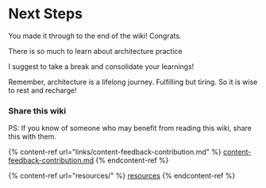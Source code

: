 # Next Steps

You made it through to the end of the wiki! Congrats.

There is so much to learn about architecture practice

I suggest to take a break and consolidate your learnings!

Remember, architecture is a lifelong journey. Fulfilling but tiring. So it is wise to rest and recharge!

### Share this wiki

PS: If you know of someone who may benefit from reading this wiki, share this with them.

{% content-ref url="links/content-feedback-contribution.md" %}
[content-feedback-contribution.md](links/content-feedback-contribution.md)
{% endcontent-ref %}

{% content-ref url="resources/" %}
[resources](resources/)
{% endcontent-ref %}
